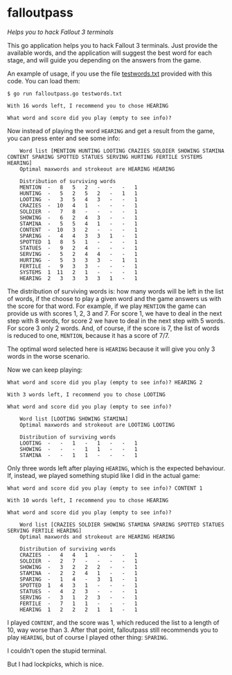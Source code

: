# falloutpass

*Helps you to hack Fallout 3 terminals*

This go application helps you to hack Fallout 3 terminals. Just provide
the available words, and the application will suggest the best word for
each stage, and will guide you depending on the answers from the game.

An example of usage, if you use the file [testwords.txt](testwords.txt) provided with
this code. You can load them:

```
$ go run falloutpass.go testwords.txt

With 16 words left, I recommend you to chose HEARING

What word and score did you play (empty to see info)?
```

Now instead of playing the word `HEARING` and get a result from the game, you can
press enter and see some info:

```
    Word list [MENTION HUNTING LOOTING CRAZIES SOLDIER SHOWING STAMINA CONTENT SPARING SPOTTED STATUES SERVING HURTING FERTILE SYSTEMS HEARING]
    Optimal maxwords and strokeout are HEARING HEARING

    Distribution of surviving words
    MENTION  -   8   5   2   -   -   -   1
    HUNTING  -   5   2   5   2   -   1   1
    LOOTING  -   3   5   4   3   -   -   1
    CRAZIES  -  10   4   1   -   -   -   1
    SOLDIER  -   7   8   -   -   -   -   1
    SHOWING  -   6   2   4   3   -   -   1
    STAMINA  -   5   5   4   1   -   -   1
    CONTENT  -  10   3   2   -   -   -   1
    SPARING  -   4   4   3   3   1   -   1
    SPOTTED  1   8   5   1   -   -   -   1
    STATUES  -   9   2   4   -   -   -   1
    SERVING  -   5   2   4   4   -   -   1
    HURTING  -   5   3   3   3   -   1   1
    FERTILE  -   9   3   3   -   -   -   1
    SYSTEMS  1  11   2   1   -   -   -   1
    HEARING  2   3   3   3   3   1   -   1
```

The distribution of surviving words is: how many words will be left in the
list of words, if the choose to play a given word and the
game answers us with the score for that word. For example, if we play `MENTION`
the game can provide us with scores 1, 2, 3 and 7. For score 1, we have to
deal in the next step with 8 words, for score 2 we have to deal in the next
step with 5 words. For score 3 only 2 words. And, of course, if the score is 7,
the list of words is reduced to one, `MENTION`, because it has a score of 7/7.

The optimal word selected here is `HEARING` because it will give you only 3
words in the worse scenario.

Now we can keep playing:

```
What word and score did you play (empty to see info)? HEARING 2

With 3 words left, I recommend you to chose LOOTING

What word and score did you play (empty to see info)? 

    Word list [LOOTING SHOWING STAMINA]
    Optimal maxwords and strokeout are LOOTING LOOTING

    Distribution of surviving words
    LOOTING  -   -   1   -   1   -   -   1 
    SHOWING  -   -   -   1   1   -   -   1 
    STAMINA  -   -   1   1   -   -   -   1 
```

Only three words left after playing `HEARING`, which is the expected behaviour.
If, instead, we played something stupid like I did in the actual game:

```
What word and score did you play (empty to see info)? CONTENT 1

With 10 words left, I recommend you to chose HEARING

What word and score did you play (empty to see info)? 

    Word list [CRAZIES SOLDIER SHOWING STAMINA SPARING SPOTTED STATUES SERVING FERTILE HEARING]
    Optimal maxwords and strokeout are HEARING HEARING

    Distribution of surviving words
    CRAZIES  -   4   4   1   -   -   -   1 
    SOLDIER  -   2   7   -   -   -   -   1 
    SHOWING  -   3   2   2   2   -   -   1 
    STAMINA  -   2   2   4   1   -   -   1 
    SPARING  -   1   4   -   3   1   -   1 
    SPOTTED  1   4   3   1   -   -   -   1 
    STATUES  -   4   2   3   -   -   -   1 
    SERVING  -   3   1   2   3   -   -   1 
    FERTILE  -   7   1   1   -   -   -   1 
    HEARING  1   2   2   2   1   1   -   1 
```

I played `CONTENT`, and the score was 1, which reduced the list to a length of 10,
way worse than 3. After that point, falloutpass still recommends you to play
`HEARING`, but of course I played other thing: `SPARING`.

I couldn't open the stupid terminal.

But I had lockpicks, which is nice.

